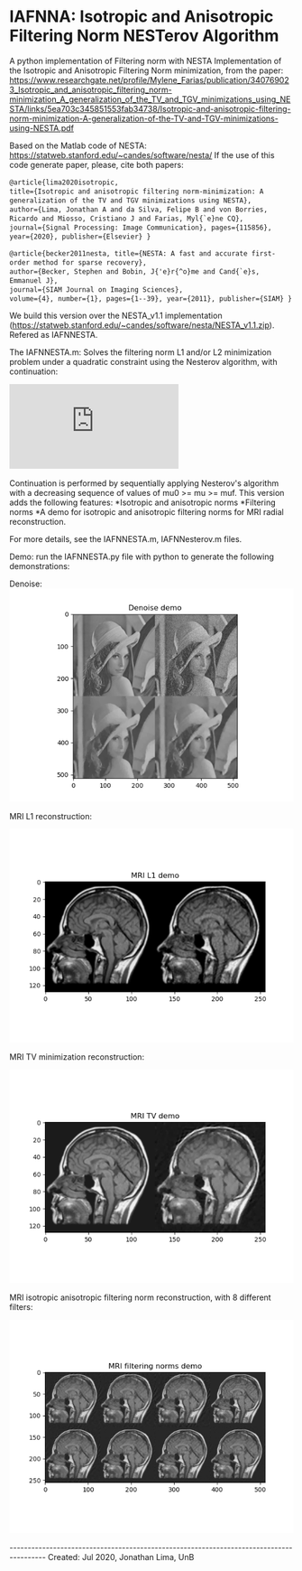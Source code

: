 # IAFNNA: Isotropic and Anisotropic Filtering Norm NESTerov Algorithm
A python implementation of Filtering norm with NESTA Implementation of the Isotropic and Anisotropic Filtering Norm minimization, from the paper: <https://www.researchgate.net/profile/Mylene_Farias/publication/340769023_Isotropic_and_anisotropic_filtering_norm-minimization_A_generalization_of_the_TV_and_TGV_minimizations_using_NESTA/links/5ea703c345851553fab34738/Isotropic-and-anisotropic-filtering-norm-minimization-A-generalization-of-the-TV-and-TGV-minimizations-using-NESTA.pdf>

Based on the Matlab code of NESTA: https://statweb.stanford.edu/~candes/software/nesta/ If the use of this code generate paper, please, cite both papers:
```
@article{lima2020isotropic, 
title={Isotropic and anisotropic filtering norm-minimization: A generalization of the TV and TGV minimizations using NESTA}, 
author={Lima, Jonathan A and da Silva, Felipe B and von Borries, Ricardo and Miosso, Cristiano J and Farias, Myl{`e}ne CQ}, 
journal={Signal Processing: Image Communication}, pages={115856}, year={2020}, publisher={Elsevier} }
```
```
@article{becker2011nesta, title={NESTA: A fast and accurate first-order method for sparse recovery}, 
author={Becker, Stephen and Bobin, J{'e}r{^o}me and Cand{`e}s, Emmanuel J}, 
journal={SIAM Journal on Imaging Sciences}, 
volume={4}, number={1}, pages={1--39}, year={2011}, publisher={SIAM} }
```
We build this version over the NESTA_v1.1 implementation (https://statweb.stanford.edu/~candes/software/nesta/NESTA_v1.1.zip). Refered as IAFNNESTA.

The IAFNNESTA.m:
Solves the filtering norm L1 and/or L2 minimization problem under a quadratic constraint using the Nesterov algorithm, with continuation:

![\Large \min_x iaFN(Hx) s.t. ||y - Ax||_2 <= \delta](https://latex.codecogs.com/svg.latex?x%3D%5Cfrac%7B-b%5Cpm%5Csqrt%7Bb%5E2-4ac%7D%7D%7B2a%7D)

 
Continuation is performed by sequentially applying Nesterov's algorithm with a decreasing sequence of values of mu0 >= mu >= muf. This version adds the following features: *Isotropic and anisotropic norms *Filtering norms *A demo for isotropic and anisotropic filtering norms for MRI radial reconstruction.

For more details, see the IAFNNESTA.m, IAFNNesterov.m files.

Demo: run the IAFNNESTA.py file with python to generate the following demonstrations:

Denoise:
![Denoise demo](denoise.png)

MRI L1 reconstruction:

![L1 reconstruction demo](l1_demo.png)

MRI TV minimization reconstruction:

![TV reconstruction demo](tv_demo.png)

MRI isotropic anisotropic filtering norm reconstruction, with 8 different filters:

![isotropic anisotropic filtering norm demo](filtering_norm_demo.png)


---------------------------------------------------------------------------------------- Created: Jul 2020, Jonathan Lima, UnB
